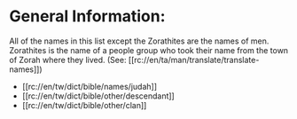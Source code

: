 # General Information:

All of the names in this list except the Zorathites are the names of men. Zorathites is the name of a people group who took their name from the town of Zorah where they lived. (See: [[rc://en/ta/man/translate/translate-names]])
* [[rc://en/tw/dict/bible/names/judah]]
* [[rc://en/tw/dict/bible/other/descendant]]
* [[rc://en/tw/dict/bible/other/clan]]

